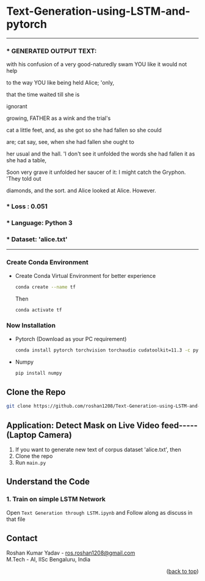 # Text-Generation-using-LSTM-and-pytorch

<div id="top">


<!-- PROJECT LOGO -->
<!-- <br />
<div align="center">
  <a href="https://github.com/roshan1208/Face-Mask-Detection--CNN-VGG16-Transfer-Learning-">
    <img src="result.jpg" alt="Logo" width="640" height="480">
  </a>

<h3 align="center">Face Mask Detection</h3>

  <p align="center">
    Face mask recognition has been growing rapidly after corona insistent last years for
its multiple uses in the areas of Law Enforcement Security purposes and other commercial uses
    <br />

  </p> -->
  
  ----------------------------------------------------------------------------------------------------------
 ### * GENERATED OUTPUT TEXT: 
    
  with his confusion of a very good-naturedly swam YOU like it would not help 

to the way YOU like being held Alice; 'only, 

that the time waited till she is 

ignorant 

growing, FATHER as a wink and the trial's 

cat a little feet, and, as she got so she had fallen so she could 

are; cat say, see, when she had fallen she ought to 

her usual and the hall. 'I don't see it unfolded the words she had fallen it as she had a table, 

Soon very grave it unfolded her saucer of it: I might catch the Gryphon. 'They told out 

diamonds, and the sort. and Alice looked at Alice. However.
  
  ### * Loss : 0.051
  ### * Language: Python 3
  ### * Dataset: 'alice.txt'
 ----------------------------------------------------------------------------------------------------------
  
  
<div id="top">


### Create Conda Environment
* Create Conda Virtual Environment for better experience
  ```sh
  conda create --name tf
  ```
  Then
  ```sh
  conda activate tf
  ```
### Now Installation
* Pytorch   (Download as your PC requirement)
  ```sh
  conda install pytorch torchvision torchaudio cudatoolkit=11.3 -c pytorch
  ```
* Numpy
  ```sh
  pip install numpy
  ```




## Clone the Repo
   ```sh
   git clone https://github.com/roshan1208/Text-Generation-using-LSTM-and-pytorch.git
   ```

## Application: Detect Mask on Live Video feed-----(Laptop Camera)
1. If you want to generate new text of corpus dataset 'alice.txt', then 
2. Clone the repo
3. Run `main.py`  


## Understand the Code
### 1. Train on simple LSTM Network
 
 Open `Text Generation through LSTM.ipynb` and Follow along as discuss in that file  


<!-- CONTACT -->
## Contact

Roshan Kumar Yadav - ros.roshan1208@gmail.com <br />
M.Tech - AI, IISc Bengaluru, India

<p align="right">(<a href="#top">back to top</a>)</p>
